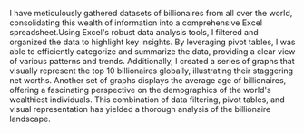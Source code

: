I have meticulously gathered datasets of billionaires from all over the world, consolidating this wealth of information into a comprehensive Excel spreadsheet.Using Excel's robust data analysis tools, I filtered and organized the data to highlight key insights. By leveraging pivot tables, I was able to efficiently categorize and summarize the data, providing a clear view of various patterns and trends. Additionally, I created a series of graphs that visually represent the top 10 billionaires globally, illustrating their staggering net worths. Another set of graphs displays the average age of billionaires, offering a fascinating perspective on the demographics of the world's wealthiest individuals. This combination of data filtering, pivot tables, and visual representation has yielded a thorough analysis of the billionaire landscape.
